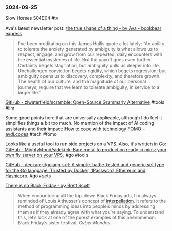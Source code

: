 ### 2024-09-25

Slow Horses S04E04 #tv 

Ava's latest newsletter post: [the true shape of a thing - by Ava - bookbear express](https://www.avabear.xyz/p/the-true-shape-of-a-thing)

> I’ve been meditating on this James Hollis quote a lot lately: “An ability to tolerate the anxiety generated by ambiguity is what allows us to respect, engage, and grow from our repeated, daily encounters with the essential mysteries of life. But the payoff goes even further. Certainty begets stagnation, but ambiguity pulls us deeper into life. Unchallenged conviction begets rigidity, which begets regression; but ambiguity opens us to discovery, complexity, and therefore growth. The health of our culture, and the magnitude of our personal journeys, require that we learn to tolerate ambiguity, in service to a larger life.”

[GitHub - zlwaterfield/scramble: Open-Source Grammarly Alternative](https://github.com/zlwaterfield/scramble) #tools #llm 

Some good points here that are universally applicable, although I do feel it simplifies things a bit too much. No mention of the impact of AI coding assistants and their impact: [How to cope with technology FOMO – avdi.codes](https://avdi.codes/how-to-cope-with-technology-fomo/) #tech #fomo 

Looks like a useful tool to run side projects on a VPS. Also, it's written in Go: [GitHub - MightyMoud/sidekick: Bare metal to production ready in mins; your own fly server on your VPS.](https://github.com/MightyMoud/sidekick) #go #tools 

[GitHub - deckarep/golang-set: A simple, battle-tested and generic set type for the Go language. Trusted by Docker, 1Password, Ethereum and Hashicorp.](https://github.com/deckarep/golang-set) #go #sets


[There is no Black Friday - by Brett Scott](https://www.asomo.co/p/there-is-no-black-friday)

> When encountering all the top-down Black Friday ads, I’m always reminded of Louis Althusser’s concept of [interpellation](https://en.wikipedia.org/wiki/Interpellation_(philosophy)). It refers to the method of programming ideas into people’s minds by addressing them as if they already agree with what you’re saying. To understand this, let’s look at one of the purest examples of this phenomenon: Black Friday’s sister festival, _Cyber Monday._